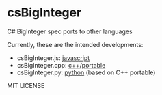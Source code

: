 # csBigInteger
C# BigInteger spec ports to other languages

Currently, these are the intended developments:

* csBigInteger.js: [javascript](https://github.com/neoresearch/csBigInteger.js)
* csBigInteger.cpp: [c++/portable](https://github.com/neoresearch/csBigInteger.cpp)
* csBigInteger.py: [python](https://github.com/neoresearch/csBigInteger.py)  (based on C++ portable)

MIT LICENSE
